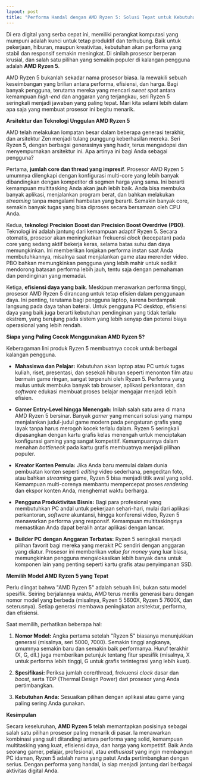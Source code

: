```yaml
---
layout: post
title: "Performa Handal dengan AMD Ryzen 5: Solusi Tepat untuk Kebutuhan Digital Anda"
---
```


Di era digital yang serba cepat ini, memiliki perangkat komputasi yang mumpuni adalah kunci untuk tetap produktif dan terhubung. Baik untuk pekerjaan, hiburan, maupun kreativitas, kebutuhan akan performa yang stabil dan responsif semakin meningkat. Di sinilah prosesor berperan krusial, dan salah satu pilihan yang semakin populer di kalangan pengguna adalah **AMD Ryzen 5**.

AMD Ryzen 5 bukanlah sekadar nama prosesor biasa. Ia mewakili sebuah keseimbangan yang brilian antara performa, efisiensi, dan harga. Bagi banyak pengguna, terutama mereka yang mencari *sweet spot* antara kemampuan *high-end* dan anggaran yang terjangkau, seri Ryzen 5 seringkali menjadi jawaban yang paling tepat. Mari kita selami lebih dalam apa saja yang membuat prosesor ini begitu menarik.

**Arsitektur dan Teknologi Unggulan AMD Ryzen 5**

AMD telah melakukan lompatan besar dalam beberapa generasi terakhir, dan arsitektur Zen menjadi tulang punggung keberhasilan mereka. Seri Ryzen 5, dengan berbagai generasinya yang hadir, terus mengadopsi dan menyempurnakan arsitektur ini. Apa artinya ini bagi Anda sebagai pengguna?

Pertama, **jumlah core dan thread yang impresif**. Prosesor AMD Ryzen 5 umumnya dilengkapi dengan konfigurasi multi-core yang lebih banyak dibandingkan dengan kompetitor di segmen harga yang sama. Ini berarti kemampuan multitasking Anda akan jauh lebih baik. Anda bisa membuka banyak aplikasi, menjalankan program berat, dan bahkan melakukan *streaming* tanpa mengalami hambatan yang berarti. Semakin banyak core, semakin banyak tugas yang bisa diproses secara bersamaan oleh CPU Anda.

Kedua, **teknologi Precision Boost dan Precision Boost Overdrive (PBO)**. Teknologi ini adalah jantung dari kemampuan adaptif Ryzen 5. Secara otomatis, prosesor akan meningkatkan frekuensi *clock* (kecepatan) pada core yang sedang aktif bekerja keras, selama batas suhu dan daya memungkinkan. Ini memberikan lonjakan performa instan saat Anda membutuhkannya, misalnya saat menjalankan game atau merender video. PBO bahkan memungkinkan pengguna yang lebih mahir untuk sedikit mendorong batasan performa lebih jauh, tentu saja dengan pemahaman dan pendinginan yang memadai.

Ketiga, **efisiensi daya yang baik**. Meskipun menawarkan performa tinggi, prosesor AMD Ryzen 5 dirancang untuk tetap efisien dalam penggunaan daya. Ini penting, terutama bagi pengguna laptop, karena berdampak langsung pada daya tahan baterai. Untuk pengguna PC desktop, efisiensi daya yang baik juga berarti kebutuhan pendinginan yang tidak terlalu ekstrem, yang berujung pada sistem yang lebih senyap dan potensi biaya operasional yang lebih rendah.

**Siapa yang Paling Cocok Menggunakan AMD Ryzen 5?**

Keberagaman lini produk Ryzen 5 membuatnya cocok untuk berbagai kalangan pengguna.

*   **Mahasiswa dan Pelajar:** Kebutuhan akan laptop atau PC untuk tugas kuliah, riset, presentasi, dan sesekali hiburan seperti menonton film atau bermain game ringan, sangat terpenuhi oleh Ryzen 5. Performa yang mulus untuk membuka banyak tab browser, aplikasi perkantoran, dan *software* edukasi membuat proses belajar mengajar menjadi lebih efisien.

*   **Gamer Entry-Level hingga Menengah:** Inilah salah satu area di mana AMD Ryzen 5 bersinar. Banyak *gamer* yang mencari solusi yang mampu menjalankan judul-judul game modern pada pengaturan grafis yang layak tanpa harus merogoh kocek terlalu dalam. Ryzen 5 seringkali dipasangkan dengan kartu grafis kelas menengah untuk menciptakan konfigurasi gaming yang sangat kompetitif. Kemampuannya dalam menahan *bottleneck* pada kartu grafis membuatnya menjadi pilihan populer.

*   **Kreator Konten Pemula:** Jika Anda baru memulai dalam dunia pembuatan konten seperti *editing* video sederhana, pengeditan foto, atau bahkan *streaming* game, Ryzen 5 bisa menjadi titik awal yang solid. Kemampuan multi-corenya membantu mempercepat proses *rendering* dan ekspor konten Anda, menghemat waktu berharga.

*   **Pengguna Produktivitas Bisnis:** Bagi para profesional yang membutuhkan PC andal untuk pekerjaan sehari-hari, mulai dari aplikasi perkantoran, *software* akuntansi, hingga konferensi video, Ryzen 5 menawarkan performa yang responsif. Kemampuan multitaskingnya memastikan Anda dapat beralih antar aplikasi dengan lancar.

*   **Builder PC dengan Anggaran Terbatas:** Ryzen 5 seringkali menjadi pilihan favorit bagi mereka yang merakit PC sendiri dengan anggaran yang diatur. Prosesor ini memberikan *value for money* yang luar biasa, memungkinkan pengguna mengalokasikan lebih banyak dana untuk komponen lain yang penting seperti kartu grafis atau penyimpanan SSD.

**Memilih Model AMD Ryzen 5 yang Tepat**

Perlu diingat bahwa "AMD Ryzen 5" adalah sebuah lini, bukan satu model spesifik. Seiring berjalannya waktu, AMD terus merilis generasi baru dengan nomor model yang berbeda (misalnya, Ryzen 5 5600X, Ryzen 5 7600X, dan seterusnya). Setiap generasi membawa peningkatan arsitektur, performa, dan efisiensi.

Saat memilih, perhatikan beberapa hal:

1.  **Nomor Model:** Angka pertama setelah "Ryzen 5" biasanya menunjukkan generasi (misalnya, seri 5000, 7000). Semakin tinggi angkanya, umumnya semakin baru dan semakin baik performanya. Huruf terakhir (X, G, dll.) juga memberikan petunjuk tentang fitur spesifik (misalnya, X untuk performa lebih tinggi, G untuk grafis terintegrasi yang lebih kuat).

2.  **Spesifikasi:** Periksa jumlah core/thread, frekuensi *clock* dasar dan *boost*, serta TDP (Thermal Design Power) dari prosesor yang Anda pertimbangkan.

3.  **Kebutuhan Anda:** Sesuaikan pilihan dengan aplikasi atau game yang paling sering Anda gunakan.

**Kesimpulan**

Secara keseluruhan, **AMD Ryzen 5** telah memantapkan posisinya sebagai salah satu pilihan prosesor paling menarik di pasar. Ia menawarkan kombinasi yang sulit ditandingi antara performa yang solid, kemampuan multitasking yang kuat, efisiensi daya, dan harga yang kompetitif. Baik Anda seorang gamer, pelajar, profesional, atau *enthusiast* yang ingin membangun PC idaman, Ryzen 5 adalah nama yang patut Anda pertimbangkan dengan serius. Dengan performa yang handal, ia siap menjadi jantung dari berbagai aktivitas digital Anda.
